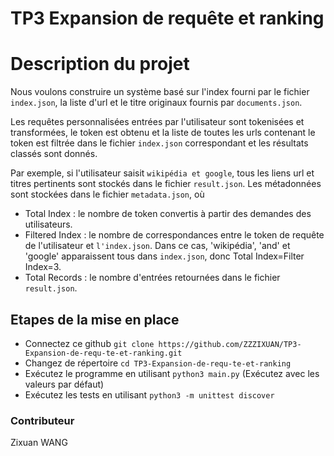 # TP3 Expansion de requête et ranking
# Description du projet
Nous voulons construire un système basé sur l'index fourni par le fichier `index.json`, la liste d'url et le titre originaux fournis par `documents.json`. 

Les requêtes personnalisées entrées par l'utilisateur sont tokenisées et transformées, le token est obtenu et la liste de toutes les urls contenant le token est filtrée dans le fichier `index.json` correspondant et les résultats classés sont donnés.

Par exemple, si l'utilisateur saisit `wikipédia et google`, tous les liens url et titres pertinents sont stockés dans le fichier `result.json`. Les métadonnées sont stockées dans le fichier `metadata.json`, où
* Total Index : le nombre de token convertis à partir des demandes des utilisateurs.
* Filtered Index : le nombre de correspondances entre le token de requête de l'utilisateur et `l'index.json`. Dans ce cas, 'wikipédia', 'and' et 'google' apparaissent tous dans `index.json`, donc Total Index=Filter Index=3.
* Total Records : le nombre d'entrées retournées dans le fichier `result.json`.

## Etapes de la mise en place
* Connectez ce github `git clone https://github.com/ZZZIXUAN/TP3-Expansion-de-requ-te-et-ranking.git`
* Changez de répertoire `cd TP3-Expansion-de-requ-te-et-ranking`
* Exécutez le programme en utilisant `python3 main.py` (Exécutez avec les valeurs par défaut)
* Exécutez les tests en utilisant `python3 -m unittest discover`

### Contributeur

Zixuan WANG